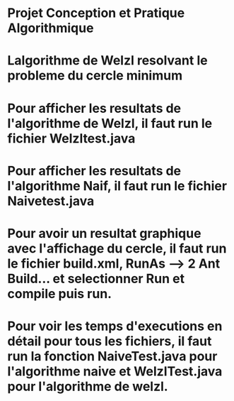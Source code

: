 # Projet Conception et Pratique Algorithmique
# Lalgorithme de Welzl resolvant le probleme du cercle minimum

# Pour afficher les resultats de l'algorithme de Welzl, il faut run le fichier Welzltest.java

# Pour afficher les resultats de l'algorithme Naif, il faut run le fichier Naivetest.java

# Pour avoir un resultat graphique avec l'affichage du cercle, il faut run le fichier build.xml, RunAs --> 2 Ant Build... et selectionner Run et compile puis run.

# Pour voir les temps d'executions en détail pour tous les fichiers, il faut run la fonction NaiveTest.java pour l'algorithme naive et WelzlTest.java pour l'algorithme de welzl.